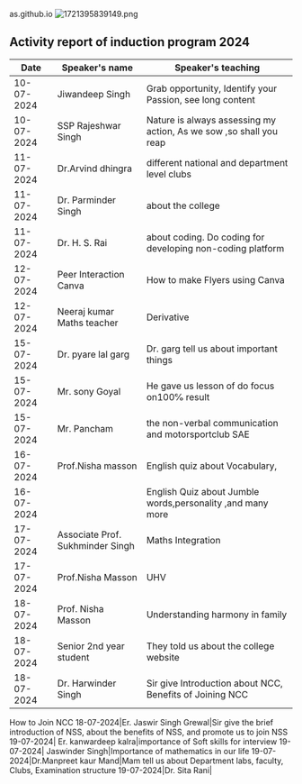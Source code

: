as.github.io
![1721395839149.png](https://github.com/user-attachments/assets/f96c7c88-f27a-4402-868a-80d0923c4dd7)
## Activity report of induction program 2024
| Date|Speaker's name|Speaker's teaching|
|-----|--------------|----------------|
|10-07-2024|Jiwandeep Singh|Grab opportunity, Identify your Passion, see long content|
|10-07-2024|SSP Rajeshwar Singh|Nature is always assessing my action, As we sow ,so shall you reap
|11-07-2024|Dr.Arvind dhingra|different national and department level clubs
|11-07-2024| Dr. Parminder Singh|about the college|
|11-07-2024|Dr. H. S. Rai| about coding. Do coding for developing non-coding platform
|12-07-2024|Peer Interaction Canva|How to make Flyers using Canva|
|12-07-2024|Neeraj kumar Maths teacher|Derivative
|15-07-2024|Dr. pyare lal garg |Dr. garg tell us about important things|
|15-07-2024|Mr. sony Goyal|He gave us lesson of do focus on100℅ result |
|15-07-2024|Mr. Pancham| the non-verbal communication and motorsportclub SAE
|16-07-2024|Prof.Nisha masson|English quiz about Vocabulary, |
|16-07-2024|         |English Quiz about Jumble words,personality ,and many more
|17-07-2024|Associate Prof. Sukhminder Singh| Maths Integration
17-07-2024|Prof.Nisha Masson|UHV 
18-07-2024|Prof. Nisha Masson|Understanding harmony in family
18-07-2024|Senior 2nd year student|They told us about the college website 
|18-07-2024|Dr. Harwinder Singh|Sir give Introduction about NCC, Benefits of Joining NCC
How to Join NCC
18-07-2024|Er. Jaswir Singh Grewal|Sir give the brief introduction of NSS, about the benefits of NSS, and promote us to join NSS
19-07-2024| Er. kanwardeep kalra|importance of Soft skills for interview
19-07-2024| Jaswinder Singh|Importance of mathematics in our life
19-07-2024|Dr.Manpreet kaur Mand|Mam tell us about Department labs, faculty, Clubs, Examination structure
19-07-2024|Dr. Sita Rani|
